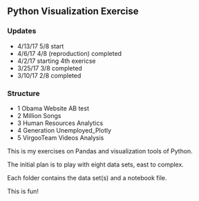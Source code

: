 ## Python Visualization Exercise

### Updates
- 4/13/17 5/8 start
- 4/6/17 4/8 (reproduction) completed
- 4/2/17 starting 4th exericse
- 3/25/17 3/8 completed
- 3/10/17 2/8 completed

### Structure
- 1 Obama Website AB test
- 2 Million Songs
- 3 Human Resources Analytics
- 4 Generation Unemployed_Plotly
- 5 VirgooTeam Videos Analysis

This is my exercises on Pandas and visualization tools of Python.

The initial plan is to play with eight data sets, east to complex.

Each folder contains the data set(s) and a notebook file.

This is fun!
